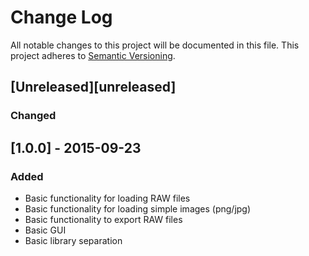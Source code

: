 # Change Log
All notable changes to this project will be documented in this file.
This project adheres to [Semantic Versioning](http://semver.org/).

## [Unreleased][unreleased]
### Changed


## [1.0.0] - 2015-09-23
### Added
- Basic functionality for loading RAW files
- Basic functionality for loading simple images (png/jpg)
- Basic functionality to export RAW files
- Basic GUI
- Basic library separation
